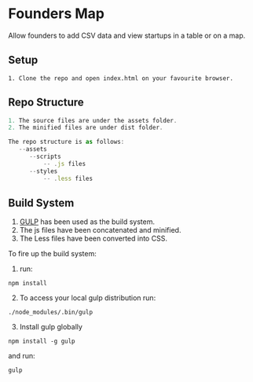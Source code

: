 # Founders Map
Allow founders to add CSV data and view startups in a table or on a map.

## Setup
```
1. Clone the repo and open index.html on your favourite browser.
```

## Repo Structure
```javascript
1. The source files are under the assets folder.
2. The minified files are under dist folder.

The repo structure is as follows:
   --assets
      --scripts
          -- .js files
      --styles
          -- .less files
```

## Build System
1. [GULP](http://gulpjs.com/) has been used as the build system.
2. The js files have been concatenated and minified.
3. The Less files have been converted into CSS.

To fire up the build system:
1. run: 
```
npm install
```
2. To access your local gulp distribution run:
```
./node_modules/.bin/gulp
```
3. Install gulp globally
```
npm install -g gulp
```
and run:
```
gulp
```
